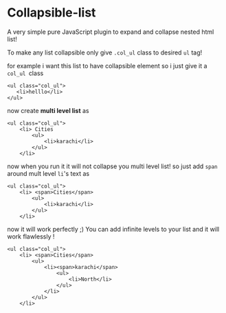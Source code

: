 # Collapsible-list
A very simple pure JavaScript plugin to expand and collapse nested html list!

To make any list collapsible only give `.col_ul` class to desired `ul` tag!

for example i want this list to have collapsible element so i just give it a
`col_ul `class
~~~~~~~~~~~~~~~~~~~~~~~~~~~~~~~~~~~~~~~~~~~~~~~~~~~~~~~~~~~~~~~~~~~~~~~~~~~~~~~~
<ul class="col_ul">
   <li>helllo</li>
</ul>
~~~~~~~~~~~~~~~~~~~~~~~~~~~~~~~~~~~~~~~~~~~~~~~~~~~~~~~~~~~~~~~~~~~~~~~~~~~~~~~~
now create **multi level list**
as
~~~~~~~~~~~~~~~~~~~~~~~~~~~~~~~~~~~~~~~~~~~~~~~~~~~~~~~~~~~~~~~~~~~~~~~~~~~~~~~~
<ul class="col_ul">
    <li> Cities
        <ul>
            <li>karachi</li>
        </ul>
    </li>
~~~~~~~~~~~~~~~~~~~~~~~~~~~~~~~~~~~~~~~~~~~~~~~~~~~~~~~~~~~~~~~~~~~~~~~~~~~~~~~~
now when you run it it will not collapse you multi level list!
so just add `span `around mult level `li`'s text
as
~~~~~~~~~~~~~~~~~~~~~~~~~~~~~~~~~~~~~~~~~~~~~~~~~~~~~~~~~~~~~~~~~~~~~~~~~~~~~~~~
<ul class="col_ul">
    <li> <span>Cities</span>
        <ul>
            <li>karachi</li>
        </ul>
    </li>
~~~~~~~~~~~~~~~~~~~~~~~~~~~~~~~~~~~~~~~~~~~~~~~~~~~~~~~~~~~~~~~~~~~~~~~~~~~~~~~~
now it will work perfectly ;)
You can add infinite levels to your list and it will work flawlessly !
~~~~~~~~~~~~~~~~~~~~~~~~~~~~~~~~~~~~~~~~~~~~~~~~~~~~~~~~~~~~~~~~~~~~~~~~~~~~~~~~
<ul class="col_ul">
    <li> <span>Cities</span>
        <ul>
            <li><span>karachi</span>
                <ul>
                    <li>North</li>
                </ul>
            </li>
        </ul>
    </li>
~~~~~~~~~~~~~~~~~~~~~~~~~~~~~~~~~~~~~~~~~~~~~~~~~~~~~~~~~~~~~~~~~~~~~~~~~~~~~~~~

